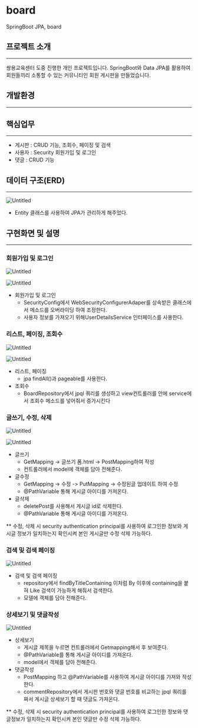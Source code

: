 # board
SpringBoot JPA, board

## 프로젝트 소개

---

쌍용교육센터 도중 진행한 개인 프로젝트입니다. SpringBoot와 Data JPA를 활용하여 회원들끼리 소통할 수 있는 커뮤니티인 회원 게시판을 만들었습니다.

## 개발환경

---

## 핵심업무

---

- 게시판 : CRUD 기능, 조회수, 페이징 및 검색
- 사용자 : Security 회원가입 및 로그인
- 댓글 : CRUD 기능

## 데이터 구조(ERD)

---

![Untitled](https://s3-us-west-2.amazonaws.com/secure.notion-static.com/9899a58b-c24d-459d-bea6-116c40139ce4/Untitled.png)

- Entity 클래스를 사용하여 JPA가 관리하게 해주었다.

## 구현화면 및 설명

---

### 회원가입 및 로그인

![Untitled](https://s3-us-west-2.amazonaws.com/secure.notion-static.com/d0a09927-7e0c-40fd-a259-2dc49d8c7173/Untitled.png)

![Untitled](https://s3-us-west-2.amazonaws.com/secure.notion-static.com/fa5daa5e-c584-45e2-9966-7feef3edd7eb/Untitled.png)

- 회원가입 및 로그인
    - SecurityConfig에서 WebSecurityConfigurerAdaper를 상속받은 클래스에서 메소드를 오버라이딩 하여 조정한다.
    - 사용자 정보를 가져오기 위해UserDetailsService 인터페이스를 사용한다.

### 리스트, 페이징, 조회수

![Untitled](https://s3-us-west-2.amazonaws.com/secure.notion-static.com/b9861dd7-1bd8-463a-884f-0cfa554d62e4/Untitled.png)

![Untitled](https://s3-us-west-2.amazonaws.com/secure.notion-static.com/18b5e754-cd82-4d90-9ed7-e80b5cc48ca3/Untitled.png)

- 리스트, 페이징
    - jpa findAll()과 pageable를 사용한다.
- 조회수
    - BoardRepository에서 jpql 쿼리를 생성하고 view컨트롤러를 안에 service에서 조회수 메소드를 넣어줘서 증가시킨다

### 글쓰기, 수정, 삭제

![Untitled](https://s3-us-west-2.amazonaws.com/secure.notion-static.com/620f57e7-7af8-43c7-9cf6-cc0dcca62bb1/Untitled.png)

![Untitled](https://s3-us-west-2.amazonaws.com/secure.notion-static.com/2eed1bab-ed16-4ab0-9d57-e7ff2c8fc7c0/Untitled.png)

- 글쓰기
    - GetMapping -> 글쓰기 폼.html -> PostMapping하여 작성
    - 컨트롤러에서 model에 객체를 담아 전해준다.
- 글수정
    - GetMapping -> 수정 -> PutMapping -> 수정된글 업데이트 하여 수정
    - @PathVariable 통해 게시글 아이디를 가져온다.
- 글삭제
    - deletePost를 사용해서 게시글 id로 삭제한다.
    - @PathVariable 통해 게시글 아이디를 가져온다.

** 수정, 삭제 시 security authentication principal를 사용하여 로그인한 정보와 게시글 정보가 일치하는지 확인시켜 본인 게시글만 수정 삭제 가능하다.

### 검색 및 검색 페이징

![Untitled](https://s3-us-west-2.amazonaws.com/secure.notion-static.com/cede5049-a55a-4ea0-9ebe-d41087989c70/Untitled.png)

- 검색 및 검색 페이징
    - repository에서 findByTitleContaining 이처럼 By 이후에 containing을 붙혀 Like 검색이 가능하게 해줘서 검색한다.
    - 모델에 객체를 담아 전해준다.

### 상세보기 및 댓글작성

![Untitled](https://s3-us-west-2.amazonaws.com/secure.notion-static.com/9255fa6b-4cc4-461f-b948-e571ebe4f4e8/Untitled.png)

- 상세보기
    - 게시글 제목을 누르면 컨트롤러에서 Getmapping해서 후 보여준다.
    - @PathVariable를 통해 게시글 아이디를 가져온다.
    - model에서 객체를 담아 전해준다.
- 댓글작성
    - PostMapping 하고 @PathVariable를 사용하여 게시글 아이디를 가져와 작성한다.
    - commentRepository에서 게시판 번호와 댓글 번호를 비교하는 jpql 쿼리를 짜서 게시글 상세보기 할 때 댓글도 가져온다.

** 수정, 삭제 시 security authentication principal를 사용하여 로그인한 정보와 댓글정보가 일치하는지 확인시켜 본인 댓글만 수정 삭제 가능하다.
